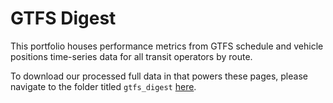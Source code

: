 # GTFS Digest

This portfolio houses performance metrics from GTFS schedule and vehicle positions time-series data for all transit operators by route.

To download our processed full data in that powers these pages, please navigate to the folder titled `gtfs_digest` [here](https://console.cloud.google.com/storage/browser/calitp-publish-data-analysis). 
